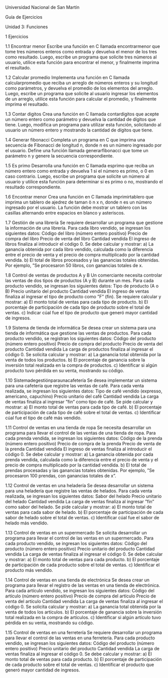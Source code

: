 Universidad Nacional de San Martín

Guía de Ejercicios

Unidad 3: Funciones

1 Ejercicios

1.1 Encontrar menor
Escribe una función en C llamada encontrarmenor que tome tres números enteros como entrada y devuelva el menor de los tres como resultado. Luego, escribe un programa que solicite tres números al usuario, utilice esta función para encontrar el menor, y finalmente imprima el resultado.

1.2 Calcular promedio
Implementa una función en C llamada calcularpromedio que reciba un arreglo de números enteros y su longitud como parámetros, y devuelva el promedio de los elementos del arreglo. Luego, escribe un programa que solicite al usuario ingresar los elementos de un arreglo, utilice esta función para calcular el promedio, y finalmente imprima el resultado.

1.3 Contar digitos
Crea una función en C llamada contardigitos que acepte un número entero como parámetro y devuelva la cantidad de dígitos que tiene. Luego, modifica un programa para utilizar esta función, solicitando al usuario un número entero y mostrando la cantidad de dígitos que tiene.

1.4 Generar fibonacci
Completa un programa en C que imprima una secuencia de Fibonacci de longitud n, donde n es un número ingresado por el usuario. Define una función llamada generarfibonacci que tome un parámetro n y genere la secuencia correspondiente.

1.5 Es primo
Desarrolla una función en C llamada esprimo que reciba un número entero como entrada y devuelva 1 si el número es primo, o 0 en caso contrario. Luego, escribe un programa que solicite un número al usuario y utilice esta función para determinar si es primo o no, mostrando el resultado correspondiente.

1.6 Encontrar menor
Crea una función en C llamada imprimirtablero que imprima un tablero de ajedrez de taman ̃o n x n, donde n es un número ingresado por el usuario. La función debe mostrar un tablero con las casillas alternando entre espacios en blanco y asteriscos.

1.7 Gestión de una librería
Se requiere desarrollar un programa que gestione la información de una librería. Para cada libro vendido, se ingresan los siguientes datos:
Código del libro (número entero positivo) Precio de compra del libro Precio de venta del libro Cantidad vendida El ingreso de libros finaliza al introducir el código 0. Se debe calcular y mostrar: a) La ganancia obtenida por cada libro vendido, calculada como la diferencia entre el precio de venta y el precio de compra multiplicado por la cantidad vendida. b) El total de libros procesados y las ganancias totales obtenidas. Por ejemplo, ”Se procesaron 50 libros, con ganancias totales de x.

1.8 Control de ventas de productos A y B
Un comerciante necesita controlar las ventas de dos tipos de productos (A y B) durante un mes. Para cada producto vendido, se ingresan los siguientes datos:
Tipo de producto (A o B) Precio unitario del producto Cantidad vendida El ingreso de ventas finaliza al ingresar el tipo de producto como ”F” (fin). Se requiere calcular y mostrar: a) El monto total de ventas para cada tipo de producto. b) El porcentaje de participación de cada tipo de producto sobre el total de ventas. c) Indicar cúal fue el tipo de producto que generó mayor cantidad de ingresos.

1.9 Sistema de tienda de informática
Se desea crear un sistema para una tienda de informática que gestione las ventas de productos. Para cada producto vendido, se registran los siguientes datos:
Código del producto (número entero positivo) Precio de compra del producto Precio de venta del producto Cantidad vendida La carga de productos finaliza al ingresar el código 0. Se solicita calcular y mostrar: a) La ganancia total obtenida por la venta de todos los productos. b) El porcentaje de ganancia sobre la inversión total realizada en la compra de productos. c) Identificar si algún producto tuvo pérdida en su venta, mostrando su código.

1.10 Sistemadegestiónparaunacafetería
Se desea implementar un sistema para una cafetería que registre las ventas de café. Para cada venta realizada, se ingresan los siguientes datos:
Tipo de café vendido (expresso, americano, capuchino) Precio unitario del café Cantidad vendida La carga de ventas finaliza al ingresar ”fin” como tipo de café. Se pide calcular y mostrar: a) El monto total de ventas para cada tipo de café. b) El porcentaje de participación de cada tipo de café sobre el total de ventas. c) Identificar cúal fue el tipo de café más vendido.

1.11 Control de ventas en una tienda de ropa
Se necesita desarrollar un programa para llevar el control de las ventas de una tienda de ropa. Para cada prenda vendida, se ingresan los siguientes datos:
Código de la prenda (número entero positivo) Precio de compra de la prenda Precio de venta de la prenda Cantidad vendida El ingreso de ventas finaliza al introducir el código 0. Se debe calcular y mostrar: a) La ganancia obtenida por cada prenda vendida, calculada como la diferencia entre el precio de venta y el precio de compra multiplicado por la cantidad vendida. b) El total de prendas procesadas y las ganancias totales obtenidas. Por ejemplo, ”Se procesaron 100 prendas, con ganancias totales de x”.

1.12 Control de ventas en una heladería
Se desea desarrollar un sistema para una heladería que registre las ventas de helados. Para cada venta realizada, se ingresan los siguientes datos:
Sabor del helado Precio unitario del helado Cantidad vendida La carga de ventas finaliza al ingresar ”fin” como sabor del helado. Se pide calcular y mostrar: a) El monto total de ventas para cada sabor de helado. b) El porcentaje de participación de cada sabor de helado sobre el total de ventas. c) Identificar cúal fue el sabor de helado más vendido.

1.13 Control de ventas en un supermercado
Se solicita desarrollar un programa para llevar el control de las ventas en un supermercado. Para cada producto vendido, se ingresan los siguientes datos:
Código del producto (número entero positivo) Precio unitario del producto Cantidad vendida La carga de ventas finaliza al ingresar el código 0. Se debe calcular y mostrar: a) El monto total de ventas para cada producto. b) El porcentaje de participación de cada producto sobre el total de ventas. c) Identificar el producto más vendido.

1.14 Control de ventas en una tienda de electrónica
Se desea crear un programa para llevar el registro de las ventas en una tienda de electrónica. Para cada artículo vendido, se ingresan los siguientes datos:
Código del artículo (número entero positivo) Precio de compra del artículo Precio de venta del artículo Cantidad vendida La carga de ventas finaliza al ingresar el código 0. Se solicita calcular y mostrar: a) La ganancia total obtenida por la venta de todos los artículos. b) El porcentaje de ganancia sobre la inversión total realizada en la compra de artículos. c) Identificar si algún artículo tuvo pérdida en su venta, mostrando su código.

1.15 Control de ventas en una ferretería
Se requiere desarrollar un programa para llevar el control de las ventas en una ferretería. Para cada producto vendido, se ingresan los siguientes datos:
Código del producto (número entero positivo) Precio unitario del producto Cantidad vendida La carga de ventas finaliza al ingresar el código 0. Se debe calcular y mostrar: a) El monto total de ventas para cada producto. b) El porcentaje de participación de cada producto sobre el total de ventas. c) Identificar el producto que generó mayor cantidad de ingresos.
